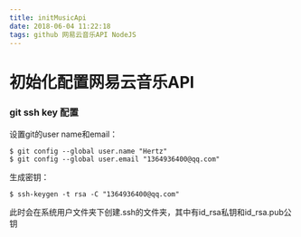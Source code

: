 ```yaml
---
title: initMusicApi
date: 2018-06-04 11:22:18
tags: github 网易云音乐API NodeJS
---
```


# 初始化配置网易云音乐API

### git ssh key 配置
设置git的user name和email：

    $ git config --global user.name "Hertz"
    $ git config --global user.email "1364936400@qq.com"

生成密钥：

    $ ssh-keygen -t rsa -C "1364936400@qq.com"

此时会在系统用户文件夹下创建.ssh的文件夹，其中有id_rsa私钥和id_rsa.pub公钥